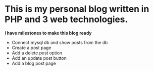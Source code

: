 # This is my personal blog written in PHP and 3 web technologies.

**I have milestones to make this blog ready**

* Connect mysql db and show posts from the db
* Create a post page
* Add a delete post option
* Add an update post button
* Add a blog post page 
